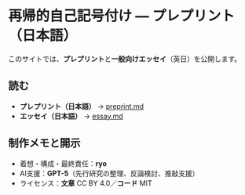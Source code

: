 # 再帰的自己記号付け — プレプリント（日本語）

このサイトでは、**プレプリント**と**一般向けエッセイ**（英日）を公開します。  

## 読む
- **プレプリント（日本語）** → [preprint.md](./preprint.md)
- **エッセイ（日本語）** → [essay.md](./essay.md)

## 制作メモと開示
- 着想・構成・最終責任：**ryo**  
- AI支援：**GPT-5**（先行研究の整理、反論検討、推敲支援）  
- ライセンス：**文章** CC BY 4.0／**コード** MIT
